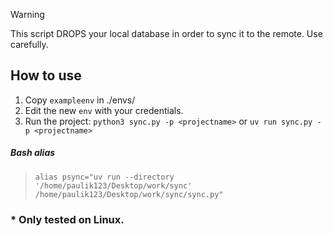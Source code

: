 > [!WARNING]  
> This script DROPS your local database in order to sync it to the remote. Use carefully.

## How to use
1. Copy `exampleenv` in ./envs/<projectname>
2. Edit the new `env` with your credentials.
3. Run the project: `python3 sync.py -p <projectname>` or `uv run sync.py -p <projectname>`


##### Bash alias
> `alias psync="uv run --directory '/home/paulik123/Desktop/work/sync' /home/paulik123/Desktop/work/sync/sync.py"`

### * Only tested on Linux.